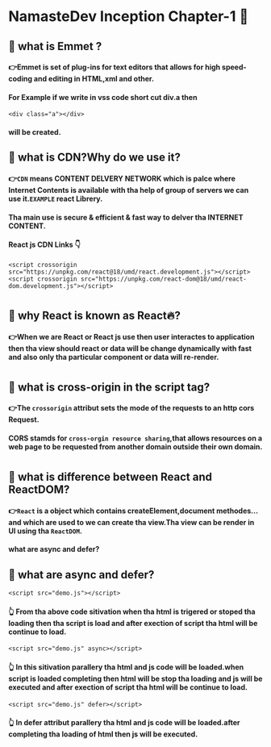 # NamasteDev Inception Chapter-1 🚀

## 🤔 what is Emmet ?
#### 👉Emmet is set of plug-ins for text editors that allows for high speed-coding  and editing in HTML,xml and other.
#### For Example if we write in vss code short cut div.a then 
```
<div class="a"></div>
```
#### will be created.
## 🤔 what is  CDN?Why do we use it?
#### 👉`CDN` means CONTENT DELVERY NETWORK which is palce where Internet Contents is available with tha help of group of servers we can use it.`EXAMPLE` react Librery.
#### Tha main use is secure & efficient & fast way to delver tha INTERNET CONTENT.
#### React js CDN Links 👇
```
<script crossorigin src="https://unpkg.com/react@18/umd/react.development.js"></script>
<script crossorigin src="https://unpkg.com/react-dom@18/umd/react-dom.development.js"></script>
``` 
#
## 🤔 why React is known as React🔥?
#### 👉When we are React or React js use then user interactes to application then tha view should react or data will be change dynamically with fast and also only tha particular component or data will re-render.
#
## 🤔 what is cross-origin in the script tag?
#### 👉The `crossorigin` attribut sets the mode of the requests to an http cors Request.
#### CORS stamds for `cross-orgin resource sharing`,that allows resources on a web page to be requested from another domain outside their own domain. 
#
## 🤔 what is difference between React and ReactDOM?
#### 👉`React` is a object which contains createElement,document methodes... and which are used to we can create tha view.Tha view can be render in UI using tha `ReactDOM`.
#### what are async and defer? 
## 🤔 what are async and defer?
```<script src="demo.js"></script>```
#### 👆 From tha above code sitivation when tha html is trigered or stoped tha loading then tha script is load and after exection of script tha html will be continue to load.
```<script src="demo.js" async></script>```
#### 👆 In this sitivation parallery tha html and js code will be loaded.when script is loaded completing then html will be stop tha loading and js will be executed and after exection of script tha html will be continue to load.
```<script src="demo.js" defer></script>```
#### 👆 In defer attribut parallery tha html and js code will be loaded.after completing tha loading of html then js will be executed.